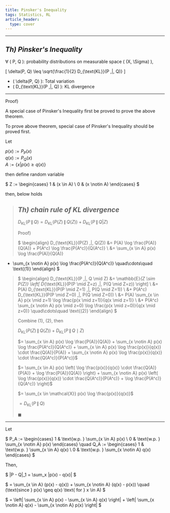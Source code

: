 ```yaml
---
title: Pinsker's Inequality
tags: Statistics, RL
article_header:
  type: cover
---
```


---

## *Th) Pinsker's Inequality*

$\forall$ \( P, Q \): probability distributions on measurable space \( (X, \Sigma) \),

\[
\delta(P, Q) \leq \sqrt{\frac{1}{2} D_{\text{KL}}(P \,\|\, Q)}
\]

- \( \delta(P, Q) \): Total variation
- \( D_{\text{KL}}(P \,\|\, Q) \): KL divergence

---

Proof)

A special case of Pinsker's Inequality first be proved to prove the above theorem.

To prove above theorem, special case of Pinsker's Inequality should be proved first.

Let

$p(x) := P_P(x)$<br>
$q(x) := P_Q(x)$<br>
$A := \{x | p(x) \geq q(x) \}$

then define random variable

$
Z :=
\begin{cases}
1 & (x \in A)  \\
0 & (x \notin A)
\end{cases}
$

then, below holds

> ## *Th) chain rule of KL divergence*
> $D_{\text{KL}}(P \,\|\, Q) = D_{\text{KL}}(P(Z) \,\|\, Q(Z)) + D_{\text{KL}}(P \,\|\, Q | Z)$
>
> Proof)
> 
> $
\begin{align}
D_{\text{KL}}(P(Z) \,\|\, Q(Z))
    &= P(A) \log \frac{P(A)}{Q(A)} + P(A^c) \log \frac{P(A^c)}{Q(A^c)} \\
    &= \sum_{x \in A} p(x) \log \frac{P(A)}{Q(A)}
   + \sum_{x \notin A} p(x) \log \frac{P(A^c)}{Q(A^c)} \quad\cdots\quad \text{(1)}
\end{align}
$
> 
> $
\begin{align}
D_{\text{KL}}(P \,\|\, Q \mid Z)
  &= \mathbb{E}_{Z \sim P(Z)} \left[ D_{\text{KL}}(P(P \mid Z=z) \,\|\, P(Q \mid Z=z)) \right] \\
  &= P(A) D_{\text{KL}}(P(P \mid Z=1) \,\|\, P(Q \mid Z=1)) \\
  &+ P(A^c) D_{\text{KL}}(P(P \mid Z=0) \,\|\, P(Q \mid Z=0)) \\
  &= P(A) \sum_{x \in A} p(x \mid z=1) \log \frac{p(x \mid z=1)}{q(x \mid z=1)} \\
  &+ P(A^c) \sum_{x \notin A} p(x \mid z=0) \log \frac{p(x \mid z=0)}{q(x \mid z=0)} \quad\cdots\quad \text{(2)}
\end{align}
$
>
> Combine (1), (2), then
> 
> $D_{\text{KL}}(P(Z) \,\|\, Q(Z)) + D_{\text{KL}}(P \,\|\, Q \mid Z)$
>
> $= \sum_{x \in A} p(x) \log \frac{P(A)}{Q(A)} + \sum_{x \notin A} p(x) \log \frac{P(A^c)}{Q(A^c)} + \sum_{x \in A} p(x) \log \frac{p(x)}{q(x)} \cdot \frac{Q(A)}{P(A)} + \sum_{x \notin A} p(x) \log \frac{p(x)}{q(x)} \cdot \frac{Q(A^c)}{P(A^c)}$
>
> $= \sum_{x \in A} p(x) \left( \log \frac{p(x)}{q(x)} \cdot \frac{Q(A)}{P(A)} + \log \frac{P(A)}{Q(A)} \right) + \sum_{x \notin A} p(x) \left( \log \frac{p(x)}{q(x)} \cdot \frac{Q(A^c)}{P(A^c)} + \log \frac{P(A^c)}{Q(A^c)} \right)$
>
> $= \sum_{x \in \mathcal{X}} p(x) \log \frac{p(x)}{q(x)}$
>
> $= D_{\text{KL}}(P \,\|\, Q)$
>
> $\blacksquare$

---

Let

$
P_A :=
\begin{cases}
1 & \text{w.p. } \sum_{x \in A} p(x) \\
0 & \text{w.p. } \sum_{x \notin A} p(x)
\end{cases}
\quad
Q_A :=
\begin{cases}
1 & \text{w.p. } \sum_{x \in A} q(x) \\
0 & \text{w.p. } \sum_{x \notin A} q(x)
\end{cases}
$

Then,

$
\|P - Q\|_1 = \sum_x |p(x) - q(x)|
$

$
= \sum_{x \in A} (p(x) - q(x)) + \sum_{x \notin A} (q(x) - p(x)) \quad (\text{since } p(x) \geq q(x) \text{ for } x \in A)
$

$
= \left| \sum_{x \in A} p(x) - \sum_{x \in A} q(x) \right| + \left| \sum_{x \notin A} q(x) - \sum_{x \notin A} p(x) \right|
$
